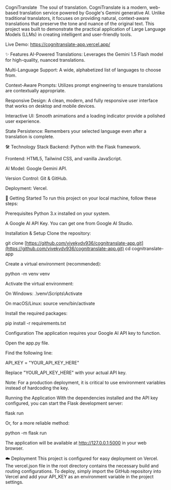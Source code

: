 CogniTranslate 
The soul of translation.
CogniTranslate is a modern, web-based translation service powered by Google's Gemini generative AI. Unlike traditional translators, it focuses on providing natural, context-aware translations that preserve the tone and nuance of the original text. This project was built to demonstrate the practical application of Large Language Models (LLMs) in creating intelligent and user-friendly tools.

Live Demo: https://cognitranslate-app.vercel.app/



✨ Features
AI-Powered Translations: Leverages the Gemini 1.5 Flash model for high-quality, nuanced translations.

Multi-Language Support: A wide, alphabetized list of languages to choose from.

Context-Aware Prompts: Utilizes prompt engineering to ensure translations are contextually appropriate.

Responsive Design: A clean, modern, and fully responsive user interface that works on desktop and mobile devices.

Interactive UI: Smooth animations and a loading indicator provide a polished user experience.

State Persistence: Remembers your selected language even after a translation is complete.

🛠️ Technology Stack
Backend: Python with the Flask framework.

Frontend: HTML5, Tailwind CSS, and vanilla JavaScript.

AI Model: Google Gemini API.

Version Control: Git & GitHub.

Deployment: Vercel.

🚀 Getting Started
To run this project on your local machine, follow these steps:

Prerequisites
Python 3.x installed on your system.

A Google AI API Key. You can get one from Google AI Studio.

Installation & Setup
Clone the repository:

git clone [https://github.com/vivekydv936/cognitranslate-app.git](https://github.com/vivekydv936/cognitranslate-app.git)
cd cognitranslate-app

Create a virtual environment (recommended):

python -m venv venv

Activate the virtual environment:

On Windows: .\venv\Scripts\Activate

On macOS/Linux: source venv/bin/activate

Install the required packages:

pip install -r requirements.txt

Configuration
The application requires your Google AI API key to function.

Open the app.py file.

Find the following line:

API_KEY = "YOUR_API_KEY_HERE"

Replace "YOUR_API_KEY_HERE" with your actual API key.

Note: For a production deployment, it is critical to use environment variables instead of hardcoding the key.

Running the Application
With the dependencies installed and the API key configured, you can start the Flask development server:

flask run

Or, for a more reliable method:

python -m flask run

The application will be available at http://127.0.0.1:5000 in your web browser.

☁️ Deployment
This project is configured for easy deployment on Vercel. The vercel.json file in the root directory contains the necessary build and routing configurations. To deploy, simply import the GitHub repository into Vercel and add your API_KEY as an environment variable in the project settings.